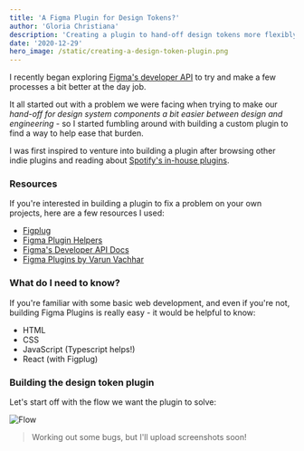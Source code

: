 ```yaml
---
title: 'A Figma Plugin for Design Tokens?'
author: 'Gloria Christiana'
description: 'Creating a plugin to hand-off design tokens more flexibly and easily'
date: '2020-12-29'
hero_image: /static/creating-a-design-token-plugin.png
---
```


I recently began exploring [Figma's developer API](https://www.figma.com/plugin-docs/api/api-overview/) to try and make a few processes a bit better at the day job. 

It all started out with a problem we were facing when trying to make our *hand-off for design system components a bit easier between design and engineering* - so I started fumbling around with building a custom plugin to find a way to help ease that burden.

I was first inspired to venture into building a plugin after browsing other indie plugins and reading about [Spotify's in-house plugins](https://www.figma.com/community/file/832911648132248625/Spotify-Ways-of-Working).

### Resources

If you're interested in building a plugin to fix a problem on your own projects, here are a few resources I used:
- [Figplug](https://rsms.me/figplug/)
- [Figma Plugin Helpers](https://github.com/figma-plugin-helper-functions/figma-plugin-helpers)
- [Figma's Developer API Docs](https://www.figma.com/plugin-docs/api/api-overview/)
- [Figma Plugins by Varun Vachhar](https://varun.ca/figma-plugins/)

### What do I need to know?

If you're familiar with some basic web development, and even if you're not, building Figma Plugins is really easy - it would be helpful to know:
- HTML
- CSS
- JavaScript (Typescript helps!)
- React (with Figplug)

### Building the design token plugin

Let's start off with the flow we want the plugin to solve:

![Flow](../static/creating-a-design-token-plugin_1.png)

> Working out some bugs, but I'll upload screenshots soon!